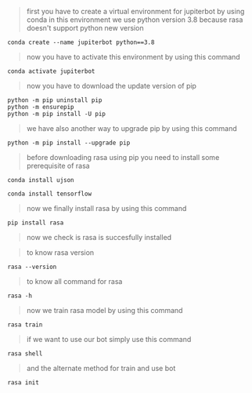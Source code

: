 >first you have to create a virtual environment for jupiterbot by using conda
in this environment we use python version 3.8 because rasa doesn't support python new version
```
conda create --name jupiterbot python==3.8
```
>now you have to activate this environment by using this command
```
conda activate jupiterbot
```
>now you have to download the update version of pip
```
python -m pip uninstall pip
python -m ensurepip
python -m pip install -U pip
```
>we have also another way to upgrade pip by using this command
```
python -m pip install --upgrade pip
```
>before downloading rasa using pip you need to install some prerequisite of rasa
```
conda install ujson
```
```
conda install tensorflow
```
>now we finally install rasa by using this command
```
pip install rasa
```
>now we check is rasa is succesfully installed

>to know rasa version
```
rasa --version
```
>to know all command for rasa
```
rasa -h
```
>now we train rasa model by using this command
```
rasa train
```
>if we want to use our bot simply use this command
```
rasa shell
```
>and the alternate method for train and use bot
```
rasa init
```
